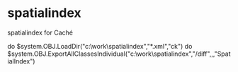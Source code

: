 # spatialindex
spatialindex for Caché

do $system.OBJ.LoadDir("c:\work\spatialindex","*.xml","ck")
do $system.OBJ.ExportAllClassesIndividual("c:\work\spatialindex\","/diff",,,"SpatialIndex")
